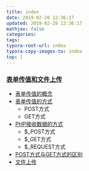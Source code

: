 ```yaml
---
title: index
date: 2019-02-28 12:36:17
updated: 2019-02-28 12:36:17 
mathjax: false
categories: 
tags:
typora-root-url: index
typora-copy-images-to: index
top: 1
---
```



### [表单传值和文件上传](表单传值和文件上传.md)

* [表单传值的概念](表单传值和文件上传.md)
* [表单传值的方式](表单传值和文件上传.md)
  * POST方式
  * GET方式
* [PHP接收数据的方式](表单传值和文件上传.md)
  * $\_POST方式
  * $_GET方式
  * $_REQUEST方式
* [POST方式与GET方式的区别](表单传值和文件上传.md)
* [文件上传](表单传值和文件上传.md)